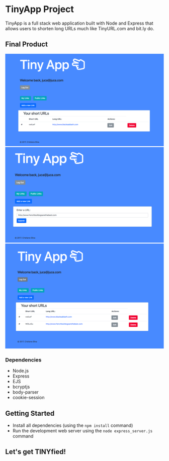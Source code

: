 # TinyApp Project

TinyApp is a full stack web application built with Node and Express that allows users to shorten long URLs much like TinyURL.com and bit.ly do.

## Final Product

!["Screenshot of URLS page"](https://github.com/cristianeams/tiny-app/blob/master/docs/Screen%20Shot%202018-06-16%20at%202.06.46%20PM.png?raw=true)
!["Screenshot of a new link](https://github.com/cristianeams/tiny-app/blob/master/docs/Screen%20Shot%202018-06-16%20at%202.07.28%20PM.png?raw=true)
!["Screenshot of user's list of shortened URLS"](https://github.com/cristianeams/tiny-app/blob/master/docs/Screen%20Shot%202018-06-16%20at%202.07.37%20PM.png?raw=true)

### Dependencies
* Node.js
* Express
* EJS
* bcryptjs
* body-parser
* cookie-session

## Getting Started

* Install all dependencies (using the `npm install` command)
* Run the development web server using the `node express_server.js` command

## Let's get TINYfied!

